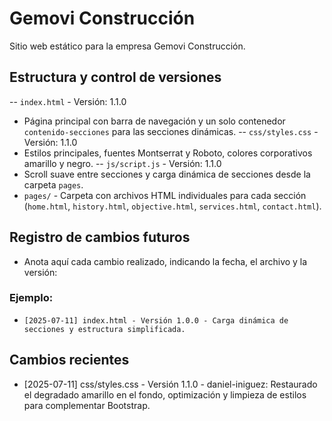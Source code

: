 # Gemovi Construcción
Sitio web estático para la empresa Gemovi Construcción.

## Estructura y control de versiones

-- `index.html` - Versión: 1.1.0
  - Página principal con barra de navegación y un solo contenedor `contenido-secciones` para las secciones dinámicas.
-- `css/styles.css` - Versión: 1.1.0
  - Estilos principales, fuentes Montserrat y Roboto, colores corporativos amarillo y negro.
-- `js/script.js` - Versión: 1.1.0
  - Scroll suave entre secciones y carga dinámica de secciones desde la carpeta `pages`.
- `pages/` - Carpeta con archivos HTML individuales para cada sección (`home.html`, `history.html`, `objective.html`, `services.html`, `contact.html`).


## Registro de cambios futuros

- Anota aquí cada cambio realizado, indicando la fecha, el archivo y la versión:

### Ejemplo:
- `[2025-07-11] index.html - Versión 1.0.0 - Carga dinámica de secciones y estructura simplificada.`

## Cambios recientes

- [2025-07-11] css/styles.css - Versión 1.1.0 - daniel-iniguez: Restaurado el degradado amarillo en el fondo, optimización y limpieza de estilos para complementar Bootstrap.

